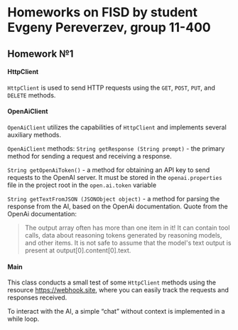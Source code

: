 # Homeworks on FISD by student Evgeny Pereverzev, group 11-400

## Homework №1
#### HttpClient
`HttpClient` is used to send HTTP requests using the `GET`, `POST`, `PUT`, and `DELETE` methods.

#### OpenAiClient
`OpenAiClient` utilizes the capabilities of `HttpClient` and implements several auxiliary methods.

`OpenAiClient` methods:
`String getResponse (String prompt)` - the primary method for sending a request and receiving a response.

`String getOpenAiToken()` - a method for obtaining an API key to send requests to the OpenAI server. It must be stored in the `openai.properties` file in the project root in the `open.ai.token` variable

`String getTextFromJSON (JSONObject object)` - a method for parsing the response from the AI, based on the OpenAi documentation. Quote from the OpenAi documentation:
> The output array often has more than one item in it! It can contain tool calls, data about reasoning tokens generated by reasoning models, and other items. It is not safe to assume that the model's text output is present at output[0].content[0].text.

#### Main
This class conducts a small test of some `HttpClient` methods using the resource https://webhook.site, where you can easily track the requests and responses received.

To interact with the AI, a simple “chat” without context is implemented in a while loop.
